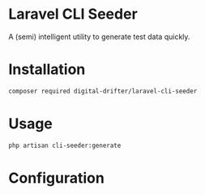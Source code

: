 # Laravel CLI Seeder

A (semi) intelligent utility to generate test data quickly.

# Installation

```bash
composer required digital-drifter/laravel-cli-seeder
```

# Usage

```bash
php artisan cli-seeder:generate
```

# Configuration

